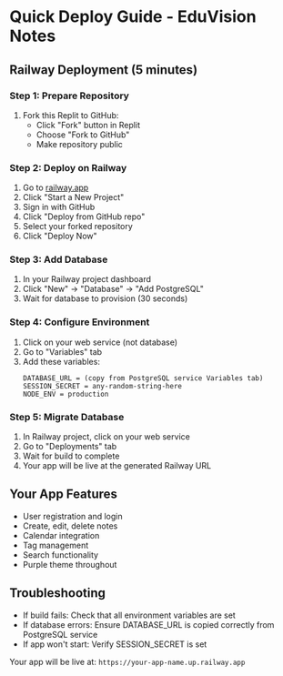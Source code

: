 # Quick Deploy Guide - EduVision Notes

## Railway Deployment (5 minutes)

### Step 1: Prepare Repository
1. Fork this Replit to GitHub:
   - Click "Fork" button in Replit
   - Choose "Fork to GitHub"
   - Make repository public

### Step 2: Deploy on Railway
1. Go to [railway.app](https://railway.app)
2. Click "Start a New Project"
3. Sign in with GitHub
4. Click "Deploy from GitHub repo"
5. Select your forked repository
6. Click "Deploy Now"

### Step 3: Add Database
1. In your Railway project dashboard
2. Click "New" → "Database" → "Add PostgreSQL"
3. Wait for database to provision (30 seconds)

### Step 4: Configure Environment
1. Click on your web service (not database)
2. Go to "Variables" tab
3. Add these variables:
   ```
   DATABASE_URL = (copy from PostgreSQL service Variables tab)
   SESSION_SECRET = any-random-string-here
   NODE_ENV = production
   ```

### Step 5: Migrate Database
1. In Railway project, click on your web service
2. Go to "Deployments" tab
3. Wait for build to complete
4. Your app will be live at the generated Railway URL

## Your App Features
- User registration and login
- Create, edit, delete notes
- Calendar integration
- Tag management
- Search functionality
- Purple theme throughout

## Troubleshooting
- If build fails: Check that all environment variables are set
- If database errors: Ensure DATABASE_URL is copied correctly from PostgreSQL service
- If app won't start: Verify SESSION_SECRET is set

Your app will be live at: `https://your-app-name.up.railway.app`